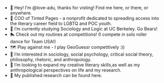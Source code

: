 - 👋 Hey! I’m @love-adu, thanks for visting! Find me here, or there, or anywhere.
- 📖 COO of Tinted Pages - a nonprofit dedicated to spreading access into the literary career field to LGBTQ and POC youth.
- 🧸 I’m currently studying Sociology and Logic at UC Berkeley. Go Bears!
- 🛼 Check out my routines at competitions! (I compete in solo roller dance for Team USA!)
- 🗺️ Play against me - I play GeoGuessr competitively :))
- 👀 I’m interested in sociology, social psychology, critical social theory, philosophy, rhetoric, and anthropology.
- 💞️ I’m looking to expand my creative literary skills,as well as my anthropological perspectives on life and my research.
- 🦾 My published research can be found here.
<!---
love-adu/love-adu is a ✨ special ✨ repository because its `README.md` (this file) appears on your GitHub profile.
You can click the Preview link to take a look at your changes.
--->
